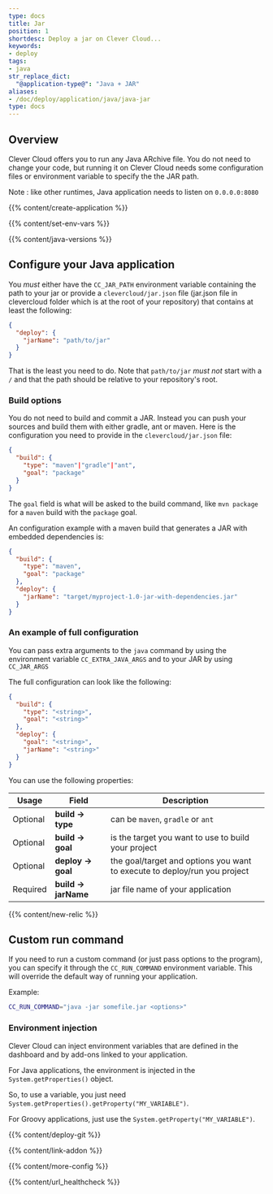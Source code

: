 ```yaml
---
type: docs
title: Jar
position: 1
shortdesc: Deploy a jar on Clever Cloud...
keywords:
- deploy
tags:
- java
str_replace_dict:
  "@application-type@": "Java + JAR"
aliases:
- /doc/deploy/application/java/java-jar
type: docs
---
```


## Overview

Clever Cloud offers you to run any Java ARchive file. You do not need to change your code, but running it on Clever Cloud needs some configuration files or environment variable to specify the the JAR path.

Note : like other runtimes, Java application needs to listen on `0.0.0.0:8080`

{{% content/create-application %}}

{{% content/set-env-vars %}}

{{% content/java-versions %}}

## Configure your Java application

You *must* either have the `CC_JAR_PATH` environment variable containing the
path to your jar or provide a `clevercloud/jar.json` file (jar.json file in
clevercloud folder which is at the root of your repository) that
contains at least the following:

```json
{
  "deploy": {
    "jarName": "path/to/jar"
  }
}
```

That is the least you need to do. Note that `path/to/jar` *must not* start with a `/` and that the path should be relative to your repository's root.

### Build options

You do not need to build and commit a JAR. Instead you can push your
sources and build them with either gradle, ant or maven. Here is the
configuration you need to provide in the `clevercloud/jar.json` file:

```json
{
  "build": {
    "type": "maven"|"gradle"|"ant",
    "goal": "package"
  }
}
```

The `goal` field is what will be asked to the build command, like `mvn package` for a `maven` build with the `package` goal.

An configuration example with a maven build that generates a JAR with
embedded dependencies is:

```json
{
  "build": {
    "type": "maven",
    "goal": "package"
  },
  "deploy": {
    "jarName": "target/myproject-1.0-jar-with-dependencies.jar"
  }
}
```

### An example of full configuration

You can pass extra arguments to the `java` command by using the environment
variable `CC_EXTRA_JAVA_ARGS` and to your JAR by using `CC_JAR_ARGS`

The full configuration can look like the following:

```json
{
  "build": {
    "type": "<string>",
    "goal": "<string>"
  },
  "deploy": {
    "goal": "<string>",
    "jarName": "<string>"
  }
}
```

You can use the following properties:

| Usage    | Field               | Description                                                               |
|----------|---------------------|---------------------------------------------------------------------------|
| Optional | **build → type**    | can be `maven`, `gradle` or `ant`                                         |
| Optional | **build → goal**    | is the target you want to use to build your project                       |
| Optional | **deploy → goal**   | the goal/target and options you want to execute to deploy/run you project |
| Required | **build → jarName** | jar file name of your application                                         |

 {{% content/new-relic %}}

## Custom run command

If you need to run a custom command (or just pass options to the program),
you can specify it through the `CC_RUN_COMMAND` environment variable.
This will override the default way of running your application.

Example:

```bash
CC_RUN_COMMAND="java -jar somefile.jar <options>"
```

### Environment injection

Clever Cloud can inject environment variables that are defined in the
dashboard and by add-ons linked to your application.

For Java applications, the environment is injected in the `System.getProperties()` object.

So, to use a variable, you just need `System.getProperties().getProperty("MY_VARIABLE")`.

For Groovy applications, just use the `System.getProperty("MY_VARIABLE")`.

 {{% content/deploy-git %}}

 {{% content/link-addon %}}

{{% content/more-config %}}

{{% content/url_healthcheck %}}

